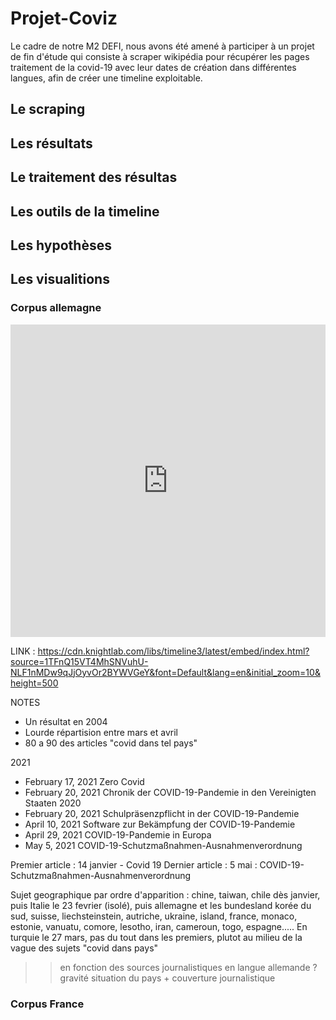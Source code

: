 # Projet-Coviz

Le cadre de notre M2 DEFI, nous avons été amené à participer à un projet de fin d'étude qui consiste à scraper wikipédia pour récupérer les pages traitement de la covid-19 avec leur dates de création dans différentes langues, afin de créer une timeline exploitable.

## Le scraping 

## Les résultats 

## Le traitement des résultas

## Les outils de la timeline 

## Les hypothèses 

## Les visualitions


### Corpus allemagne 

<iframe src='https://cdn.knightlab.com/libs/timeline3/latest/embed/index.html?source=1TFnQ15VT4MhSNVuhU-NLF1nMDw9qJjOyvOr2BYWVGeY&font=Default&lang=en&initial_zoom=10 height=500' width='100%' height='500' webkitallowfullscreen mozallowfullscreen allowfullscreen frameborder='0'></iframe>

LINK : https://cdn.knightlab.com/libs/timeline3/latest/embed/index.html?source=1TFnQ15VT4MhSNVuhU-NLF1nMDw9qJjOyvOr2BYWVGeY&font=Default&lang=en&initial_zoom=10&height=500

NOTES
- Un résultat en 2004
- Lourde répartision entre mars et avril
- 80 a 90 des articles "covid dans tel pays"

2021
- February 17, 2021
Zero Covid
- February 20, 2021
Chronik der COVID-19-Pandemie in den Vereinigten Staaten 2020
- February 20, 2021
Schulpräsenzpflicht in der COVID-19-Pandemie
- April 10, 2021
Software zur Bekämpfung der COVID-19-Pandemie
- April 29, 2021
COVID-19-Pandemie in Europa
- May 5, 2021
COVID-19-Schutzmaßnahmen-Ausnahmenverordnung

Premier article : 14 janvier - Covid 19
Dernier article : 5 mai : COVID-19-Schutzmaßnahmen-Ausnahmenverordnung

Sujet geographique par ordre d'apparition : chine, taiwan, chile dès janvier, puis Italie le 23 fevrier (isolé), puis allemagne et les bundesland
korée du sud, suisse, liechsteinstein, autriche, ukraine, island, france, monaco, estonie, vanuatu, comore, lesotho, iran, cameroun, togo, espagne.....
En turquie le 27 mars, pas du tout dans les premiers, plutot au milieu de la vague des sujets "covid dans pays"
>> en fonction des sources journalistiques en langue allemande ? gravité situation du pays + couverture journalistique 

### Corpus France

